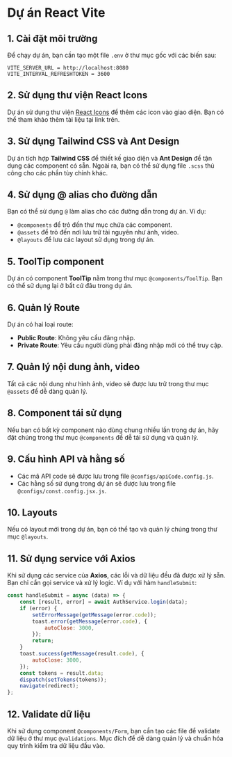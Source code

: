 # Dự án React Vite

## 1. Cài đặt môi trường

Để chạy dự án, bạn cần tạo một file `.env` ở thư mục gốc với các biến sau:

```env
VITE_SERVER_URL = http://localhost:8080
VITE_INTERVAL_REFRESHTOKEN = 3600
```

## 2. Sử dụng thư viện React Icons

Dự án sử dụng thư viện [React Icons](https://react-icons.github.io/react-icons/) để thêm các icon vào giao diện. Bạn có thể tham khảo thêm tài liệu tại link trên.

## 3. Sử dụng Tailwind CSS và Ant Design

Dự án tích hợp **Tailwind CSS** để thiết kế giao diện và **Ant Design** để tận dụng các component có sẵn. Ngoài ra, bạn có thể sử dụng file `.scss` thủ công cho các phần tùy chỉnh khác.

## 4. Sử dụng @ alias cho đường dẫn

Bạn có thể sử dụng `@` làm alias cho các đường dẫn trong dự án. Ví dụ:

-   `@components` để trỏ đến thư mục chứa các component.
-   `@assets` để trỏ đến nơi lưu trữ tài nguyên như ảnh, video.
-   `@layouts` để lưu các layout sử dụng trong dự án.

## 5. ToolTip component

Dự án có component **ToolTip** nằm trong thư mục `@components/ToolTip`. Bạn có thể sử dụng lại ở bất cứ đâu trong dự án.

## 6. Quản lý Route

Dự án có hai loại route:

-   **Public Route**: Không yêu cầu đăng nhập.
-   **Private Route**: Yêu cầu người dùng phải đăng nhập mới có thể truy cập.

## 7. Quản lý nội dung ảnh, video

Tất cả các nội dung như hình ảnh, video sẽ được lưu trữ trong thư mục `@assets` để dễ dàng quản lý.

## 8. Component tái sử dụng

Nếu bạn có bất kỳ component nào dùng chung nhiều lần trong dự án, hãy đặt chúng trong thư mục `@components` để dễ tái sử dụng và quản lý.

## 9. Cấu hình API và hằng số

-   Các mã API code sẽ được lưu trong file `@configs/apiCode.config.js`.
-   Các hằng số sử dụng trong dự án sẽ được lưu trong file `@configs/const.config.jsx.js`.

## 10. Layouts

Nếu có layout mới trong dự án, bạn có thể tạo và quản lý chúng trong thư mục `@layouts`.

## 11. Sử dụng service với Axios

Khi sử dụng các service của **Axios**, các lỗi và dữ liệu đều đã được xử lý sẵn. Bạn chỉ cần gọi service và xử lý logic. Ví dụ với hàm `handleSubmit`:

```js
const handleSubmit = async (data) => {
    const [result, error] = await AuthService.login(data);
    if (error) {
        setErrorMessage(getMessage(error.code));
        toast.error(getMessage(error.code), {
            autoClose: 3000,
        });
        return;
    }
    toast.success(getMessage(result.code), {
        autoClose: 3000,
    });
    const tokens = result.data;
    dispatch(setTokens(tokens));
    navigate(redirect);
};
```

## 12. Validate dữ liệu

Khi sử dụng component `@components/Form`, bạn cần tạo các file để validate dữ liệu ở thư mục `@validations`. Mục đích để dễ dàng quản lý và chuẩn hóa quy trình kiểm tra dữ liệu đầu vào.

